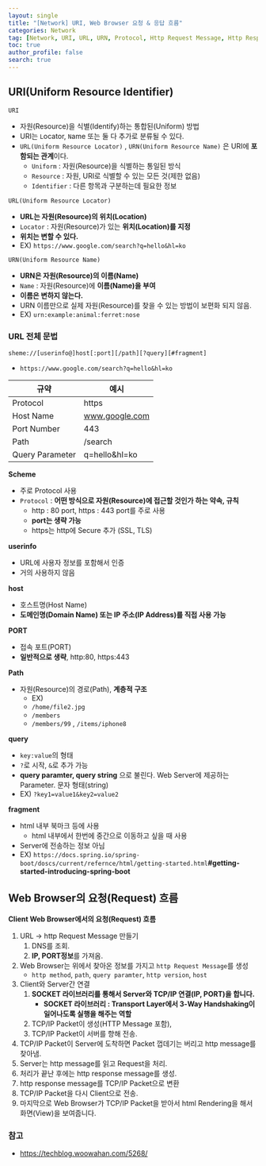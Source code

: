 ```yaml
---
layout: single
title: "[Network] URI, Web Browser 요청 & 응답 흐름"
categories: Network
tag: [Network, URI, URL, URN, Protocol, Http Request Message, Http Response Message, Socket Library]
toc: true
author_profile: false
search: true
---
```


## URI(Uniform Resource Identifier)

`URI`
- 자원(Resource)을 식별(Identify)하는 통합된(Uniform) 방법
- URI는 `L`ocator, `N`ame 또는 둘 다 추가로 분류될 수 있다.
- `URL(Uniform Resource Locator)` , `URN(Uniform Resource Name)` 은 URI에 **포함되는 관계**이다.
  - `Uniform` : 자원(Resource)을 식별하는 통일된 방식
  - `Resource` : 자원, URI로 식별할 수 있는 모든 것(제한 없음)
  - `Identifier` : 다른 항목과 구분하는데 필요한 정보

`URL(Uniform Resource Locator)`
- **URL는 자원(Resource)의 위치(Location)**
- `Locator` : 자원(Resource)가 있는 **위치(Location)를 지정**
- **위치는 변할 수 있다.**
- EX) `https://www.google.com/search?q=hello&hl=ko`

`URN(Uniform Resource Name)`
- **URN은 자원(Resource)의 이름(Name)**
- `Name` : 자원(Resource)에 **이름(Name)을 부여**
- **이름은 변하지 않는다.**
- URN 이름만으로 실제 자원(Resource)를 찾을 수 있는 방법이 보편화 되지 않음.
- EX) `urn:example:animal:ferret:nose`

### URL 전체 문법

`sheme://[userinfo@]host[:port][/path][?query][#fragment]`
- `https://www.google.com/search?q=hello&hl=ko`

| 규약 | 예시 |
|---|---|
| Protocol | https |
| Host Name | www.google.com |
| Port Number | 443 |
| Path | /search |
| Query Parameter | q=hello&hl=ko |  

**Scheme**
- 주로 Protocol 사용
- `Protocol` : **어떤 방식으로 자원(Resource)에 접근할 것인가 하는 약속, 규칙**
  - http :  80 port, https : 443 port를 주로 사용
  - **port는 생략 가능**
  - https는 http에 Secure 추가 (SSL, TLS)

**userinfo**
- URL에 사용자 정보를 포함해서 인증
- 거의 사용하지 않음

**host**
- 호스트명(Host Name)
- **도메인명(Domain Name) 또는 IP 주소(IP Address)를 직접 사용 가능**

**PORT**
- 접속 포트(PORT)
- **일반적으로 생략**, http:80, https:443

**Path**
- 자원(Resource)의 경로(Path), **계층적 구조**
  - EX)
  - `/home/file2.jpg`
  - `/members`
  - `/members/99` , `/items/iphone8` 

**query**
- `key:value`의 형태
- `?`로 시작, `&`로 추가 가능
- **query paramter, query string** 으로 불린다. Web Server에 제공하는 Parameter. 문자 형태(string)
- EX) `?key1=value1&key2=value2`

**fragment**
- html 내부 북마크 등에 사용
  - html 내부에서 한번에 중간으로 이동하고 싶을 때 사용
- Server에 전송하는 정보 아님
- EX) `https://docs.spring.io/spring-boot/doscs/current/refernce/html/getting-started.html`**#getting-started-introducing-spring-boot**

## Web Browser의 요청(Request) 흐름

**Client Web Browser에서의 요청(Request) 흐름**
1. URL -> http Request Message 만들기
   1. DNS를 조회.
   2. **IP, PORT정보**를 가져옴. 
2. Web Browser는 위에서 찾아온 정보를 가지고 `http Request Message`를 생성
   - `http method`, `path`, `query paramter`, `http version`, `host`
3. Client와 Server간 연결
   1. **SOCKET 라이브러리를 통해서 Server와 TCP/IP 연결(IP, PORT)을 합니다.**
      - **SOCKET 라이브러리 : Transport Layer에서 3-Way Handshaking이 일어나도록 실행을 해주는 역할** 
   2. TCP/IP Packet이 생성(HTTP Message 포함), 
   3. TCP/IP Packet이 서버를 향해 전송.
4. TCP/IP Packet이 Server에 도착하면 Packet 껍데기는 버리고 http message를 찾아냄.
5. Server는 http message를 읽고 Request을 처리.
6. 처리가 끝난 후에는 http response message를 생성.
7. http response message를 TCP/IP Packet으로 변환
8. TCP/IP Packet을 다시 Client으로 전송.
9. 마지막으로 Web Browser가 TCP/IP Packet을 받아서 html Rendering을 해서 화면(View)을 보여줍니다.

### 참고
- https://techblog.woowahan.com/5268/ 